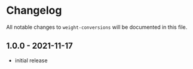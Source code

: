 # Changelog

All notable changes to `weight-conversions` will be documented in this file.

## 1.0.0 - 2021-11-17

- initial release
